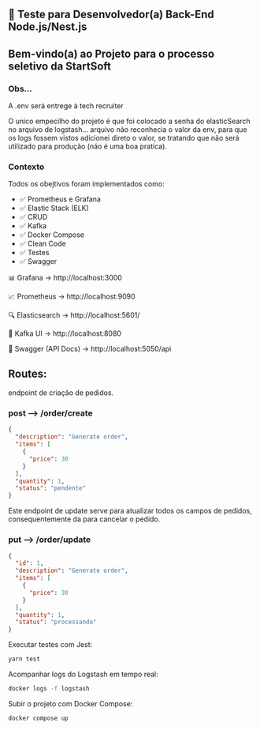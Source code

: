 ## 🚀 Teste para Desenvolvedor(a) Back-End Node.js/Nest.js

## Bem-vindo(a) ao Projeto para o processo seletivo da StartSoft

### Obs...
A .env será entrege à tech recruiter

O unico empecilho do projeto é que foi colocado a senha do elasticSearch no arquivo de logstash... arquivo não reconhecia o valor da env, para que os logs fossem vistos adicionei direto o valor, se tratando que não será utilizado para produção (náo é uma boa pratica).

### Contexto

Todos os obejtivos foram implementados como:

- ✅ Prometheus e Grafana
- ✅ Elastic Stack (ELK)
- ✅ CRUD
- ✅ Kafka
- ✅ Docker Compose
- ✅ Clean Code
- ✅ Testes
- ✅ Swagger

📊 Grafana → http://localhost:3000

📈 Prometheus → http://localhost:9090

🔍 Elasticsearch → http://localhost:5601/

🔗 Kafka UI → http://localhost:8080

📖 Swagger (API Docs) → http://localhost:5050/api



## Routes:

endpoint de criação de pedidos.

### post --> /order/create
```json
{
  "description": "Generate order",
  "items": [
    {
      "price": 30
    }
  ],
  "quantity": 1,
  "status": "pendente"
}
```

Este endpoint de update serve para atualizar todos os campos de pedidos, consequentemente da para cancelar o pedido.

### put --> /order/update
```json
{
  "id": 1,
  "description": "Generate order",
  "items": [
    {
      "price": 30
    }
  ],
  "quantity": 1,
  "status": "processando"
}
```

Executar testes com Jest:

```bash
yarn test
```
Acompanhar logs do Logstash em tempo real:

```bash
docker logs -f logstash
```
Subir o projeto com Docker Compose:
```bash
docker compose up
```
